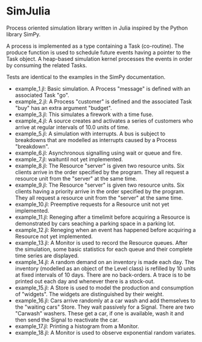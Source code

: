 SimJulia
========

Process oriented simulation library written in Julia inspired by the Python library SimPy.

A process is implemented as a type containing a Task (co-routine). The produce function is used to schedule future events having a pointer to the Task object. A heap-based simulation kernel processes the events in order by consuming the related Tasks.

Tests are identical to the examples in the SimPy documentation.

- example_1.jl: Basic simulation. A Process "message" is defined with an associated Task "go".
- example_2.jl: A Process "customer" is defined and the associated Task "buy" has an extra argument "budget".
- example_3.jl: This simulates a firework with a time fuse.
- example_4.jl: A source creates and activates a series of customers who arrive at regular intervals of 10.0 units of time.
- example_5.jl: A simulation with interrupts. A bus is subject to breakdowns that are modelled as interrupts caused by a Process "breakdown".
- example_6.jl: Asynchronous signalling using wait or queue and fire.
- example_7.jl: waituntil not yet implemented.
- example_8.jl: The Resource "server" is given two resource units. Six clients arrive in the order specified by the program. They all request a resource unit from the "server" at the same time.
- example_9.jl: The Resource "server" is given two resource units. Six clients having a priority arrive in the order specified by the program. They all request a resource unit from the "server" at the same time.
- example_10.jl: Preemptive requests for a Resource unit not yet implemented.
- example_11.jl: Reneging after a timelimit before acquiring a Resource is demonstrated by cars seaching a parking space in a parking lot.
- example_12.jl: Reneging when an event has happened before acquiring a Resource not yet implemented.
- example_13.jl: A Monitor is used to record the Resource queues. After the simulation, some basic statistics for each queue and their complete time series are displayed.
- example_14.jl: A random demand on an inventory is made each day. The inventory (modelled as an object of the Level class) is refilled by 10 units at fixed intervals of 10 days. There are no back-orders. A trace is to be printed out each day and whenever there is a stock-out.
- example_15.jl: A Store is used to model the production and consumption of "widgets". The widgets are distinguished by their weight.
- example_16.jl: Cars arrive randomly at a car wash and add themselves to the "waiting cars" Store. They wait passively for a Signal. There are two "Carwash" washers. These get a car, if one is available, wash it and then send the Signal to reactivate the car.
- example_17.jl: Printing a histogram from a Monitor.
- example_18.jl: A Monitor is used to observe exponential random variates.
